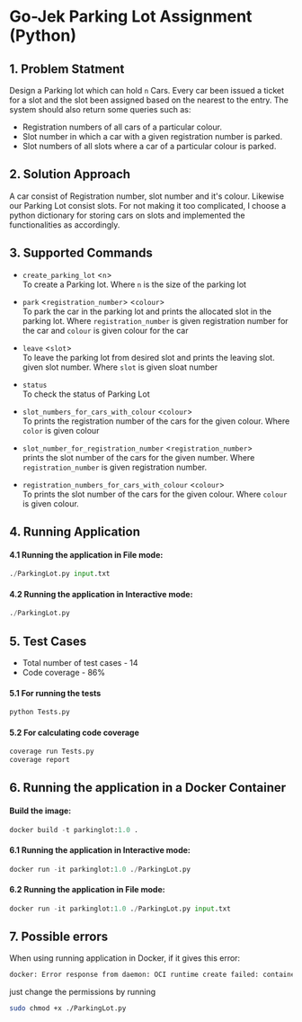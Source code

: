 # Go-Jek Parking Lot Assignment (Python)

## 1. Problem Statment
Design a Parking lot which can hold `n` Cars. Every car been issued a ticket for a slot and the slot been assigned based on the nearest to the entry. The system should also return some queries such as:

- Registration numbers of all cars of a particular colour.
- Slot number in which a car with a given registration number is parked.
- Slot numbers of all slots where a car of a particular colour is parked.

## 2. Solution Approach
A car consist of Registration number, slot number and it's colour. Likewise our Parking Lot consist slots. For not making it too complicated, I choose a python dictionary for storing cars on slots and implemented the functionalities as accordingly.

## 3. Supported Commands

- `create_parking_lot` <`n`>   
To create a Parking lot. Where `n` is the size of the parking lot

- `park` <`registration_number`> <`colour`>   
To park the car in the parking lot and prints the allocated slot in the parking lot. Where `registration_number` is given registration number for the car and `colour` is given colour for the car

- `leave` <`slot`>   
To leave the parking lot from desired slot and prints the leaving slot. given slot number. Where `slot` is given sloat number

- `status`   
To check the status of Parking Lot

- `slot_numbers_for_cars_with_colour` <`colour`>   
To prints the registration number of the cars for the given colour. Where `color` is given colour

- `slot_number_for_registration_number` <`registration_number`>   
prints the slot number of the cars for the given number. Where `registration_number` is given registration number.

- `registration_numbers_for_cars_with_colour` <`colour`>   
To prints the slot number of the cars for the given colour.  Where `colour` is given colour.

## 4. Running Application
#### 4.1 Running the application in File mode:

```python
./ParkingLot.py input.txt
```

#### 4.2 Running the application in Interactive mode:

```python
./ParkingLot.py
```

## 5. Test Cases
- Total number of test cases - 14
- Code coverage - 86%

#### 5.1 For running the tests

```python
python Tests.py
```

#### 5.2 For calculating code coverage
```python
coverage run Tests.py 
coverage report
```

## 6. Running the application in a Docker Container

#### Build the image:

```python
docker build -t parkinglot:1.0 .
```

#### 6.1 Running the application in Interactive mode:

```python
docker run -it parkinglot:1.0 ./ParkingLot.py
```

#### 6.2 Running the application in File mode:

```python
docker run -it parkinglot:1.0 ./ParkingLot.py input.txt
```

## 7. Possible errors

When using running application in Docker, if it gives this error:

```bash
docker: Error response from daemon: OCI runtime create failed: container_linux.go:348: starting container process caused "exec: \"./ParkingLot.py\": permission denied": unknown.
```

just change the permissions by running

```bash
sudo chmod +x ./ParkingLot.py
```
